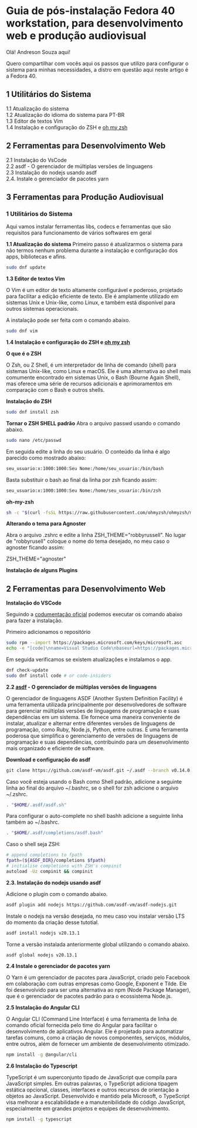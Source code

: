 # Guia de pós-instalação Fedora 40 workstation, para desenvolvimento web e produção audiovisual

Olá! Andreson Souza aqui!

Quero compartilhar com vocês aqui os passos que utilizo para configurar o sistema para minhas necessidades, a distro em questão aqui neste artigo é a Fedora 40.
 
## 1 Utilitários do Sistema <br/>
1.1 Atualização do sistema <br/>
1.2 Atualização do idioma do sistema para PT-BR <br/>
1.3 Editor de textos Vim <br/>
1.4 Instalação e configuração do ZSH e [oh my zsh](https://ohmyz.sh/)

## 2 Ferramentas para Desenvolvimento Web
2.1 Instalação do VsCode <br/>
2.2 asdf - O gerenciador de múltiplas versões de linguagens <br/>
2.3 Instalação do nodejs usando asdf <br/>
2.4. Instale o gerenciador de pacotes yarn <br/>

## 3 Ferramentas para Produção Audiovisual

### 1 Utilitários do Sistema
Aqui vamos instalar ferramentas libs, codecs e ferramentas que são requisitos para funcionamento de vários softwares em geral

**1.1 Atualização do sistema**
Primeiro passo é atualizarmos o sistema para não termos nenhum problema durante a instalação e configuração dos apps, bibliotecas e afins.

```bash
sudo dnf update
```

**1.3 Editor de textos Vim**

O Vim é um editor de texto altamente configurável e poderoso, projetado para facilitar a edição eficiente de texto. Ele é amplamente utilizado em sistemas Unix e Unix-like, como Linux, e também está disponível para outros sistemas operacionais.

A instalação pode ser feita com o comando abaixo.

```bash
sudo dnf vim
```

**1.4 Instalação e configuração do ZSH e [oh my zsh](https://ohmyz.sh/)**

**O que é o ZSH**

O Zsh, ou Z Shell, é um interpretador de linha de comando (shell) para sistemas Unix-like, como Linux e macOS. Ele é uma alternativa ao shell mais comumente encontrado em sistemas Unix, o Bash (Bourne Again Shell), mas oferece uma série de recursos adicionais e aprimoramentos em comparação com o Bash e outros shells.

**Instalação do ZSH**

```bash
sudo dnf install zsh
```

**Tornar o ZSH SHELL padrão**
Abra o arquivo passwd usando o comando abaixo.

```bash
sudo nano /etc/passwd
```

Em seguida edite a linha do seu usuário. O conteúdo da linha é algo parecido como mostrado abaixo:

```bash
seu_usuario:x:1000:1000:Seu Nome:/home/seu_usuario:/bin/bash
```

Basta substituir o bash ao final da linha por zsh ficando assim:
```bash
seu_usuario:x:1000:1000:Seu Nome:/home/seu_usuario:/bin/zsh
```

**oh-my-zsh**

```bash
sh -c "$(curl -fsSL https://raw.githubusercontent.com/ohmyzsh/ohmyzsh/master/tools/install.sh)"
```

**Alterando o tema para Agnoster**

Abra o arquivo .zshrc e edite a linha ZSH_THEME="robbyrussell". No lugar de "robbyrusell" coloque o nome do tema desejado, no meu caso o agnoster ficando assim:

ZSH_THEME="agnoster"

**Instalação de alguns Plugins**

## 2 Ferramentas para Desenvolvimento Web

**Instalação do VSCode**

Seguindo a [codumentação oficial](https://code.visualstudio.com/docs/setup/linux) podemos executar os comando abaixo para fazer a instalação.

Primeiro adicionamos o repositório
```bash
sudo rpm --import https://packages.microsoft.com/keys/microsoft.asc
echo -e "[code]\nname=Visual Studio Code\nbaseurl=https://packages.microsoft.com/yumrepos/vscode\nenabled=1\ngpgcheck=1\ngpgkey=https://packages.microsoft.com/keys/microsoft.asc" | sudo tee /etc/yum.repos.d/vscode.repo > /dev/null
```

Em seguida verificamos se existem atualizações e instalamos o app.

```bash
dnf check-update
sudo dnf install code # or code-insiders
```

**2.2 [asdf](https://asdf-vm.com/) - O gerenciador de múltiplas versões de linguagens**

O gerenciador de linguagens ASDF (Another System Definition Facility) é uma ferramenta utilizada principalmente por desenvolvedores de software para gerenciar múltiplas versões de linguagens de programação e suas dependências em um sistema. Ele fornece uma maneira conveniente de instalar, atualizar e alternar entre diferentes versões de linguagens de programação, como Ruby, Node.js, Python, entre outras. 
É uma ferramenta poderosa que simplifica o gerenciamento de versões de linguagens de programação e suas dependências, contribuindo para um desenvolvimento mais organizado e eficiente de software.

**Download e configuração do  asdf**

```bash
git clone https://github.com/asdf-vm/asdf.git ~/.asdf --branch v0.14.0
```
Caso você esteja usando o Bash como Shell padrão, adicione a seguinte linha ao final do arquivo ~/.bashrc, se o shell for zsh adicione o arquivo ~/.zshrc.

```bash
. "$HOME/.asdf/asdf.sh"
```

Para configurar o auto-complete no shell bashh adicione a seguinte linha também ao ~/.bashrc.

```bash
. "$HOME/.asdf/completions/asdf.bash"
```

Caso o shell seja ZSH:

```bash
# append completions to fpath
fpath=(${ASDF_DIR}/completions $fpath)
# initialise completions with ZSH's compinit
autoload -Uz compinit && compinit
```
**2.3. Instalação do nodejs usando asdf**

Adicione o plugin com o comando abaixo.

```bash
asdf plugin add nodejs https://github.com/asdf-vm/asdf-nodejs.git
```

Instale o nodejs na versão desejada, no meu caso vou instalar versão LTS do momento da criação desse tutotial.

```bash
asdf install nodejs v20.13.1
```

Torne a versão instalada anteriormente global utilizando o comando abaixo.

```bash
asdf global nodejs v20.13.1
```

**2.4 Instale o gerenciador de pacotes yarn**

O Yarn é um gerenciador de pacotes para JavaScript, criado pelo Facebook em colaboração com outras empresas como Google, Exponent e Tilde. Ele foi desenvolvido para ser uma alternativa ao npm (Node Package Manager), que é o gerenciador de pacotes padrão para o ecossistema Node.js.

**2.5 Instalação do Angular CLI**

O Angular CLI (Command Line Interface) é uma ferramenta de linha de comando oficial fornecida pelo time do Angular para facilitar o desenvolvimento de aplicativos Angular. Ele é projetado para automatizar tarefas comuns, como a criação de novos componentes, serviços, módulos, entre outros, além de fornecer um ambiente de desenvolvimento otimizado.

```bash
npm install -g @angular/cli
```

**2.6 Instalação do Typescript**

TypeScript é um superconjunto tipado de JavaScript que compila para JavaScript simples. Em outras palavras, o TypeScript adiciona tipagem estática opcional, classes, interfaces e outros recursos de orientação a objetos ao JavaScript. Desenvolvido e mantido pela Microsoft, o TypeScript visa melhorar a escalabilidade e a manutenibilidade do código JavaScript, especialmente em grandes projetos e equipes de desenvolvimento.

```bash
npm install -g typescript
```

